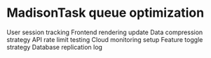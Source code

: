 # MadisonTask queue optimization
User session tracking
Frontend rendering update
Data compression strategy
API rate limit testing
Cloud monitoring setup
Feature toggle strategy
Database replication log
